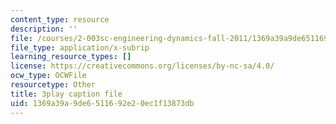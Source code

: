 ```yaml
---
content_type: resource
description: ''
file: /courses/2-003sc-engineering-dynamics-fall-2011/1369a39a9de6511692e20ec1f13873db_YZ9y4zcfCPs.vtt
file_type: application/x-subrip
learning_resource_types: []
license: https://creativecommons.org/licenses/by-nc-sa/4.0/
ocw_type: OCWFile
resourcetype: Other
title: 3play caption file
uid: 1369a39a-9de6-5116-92e2-0ec1f13873db
---
```

